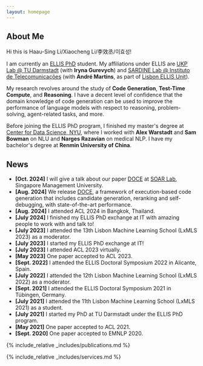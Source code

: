 ```yaml
---
layout: homepage
---
```


## About Me

Hi this is Haau-Sing Li/Xiaocheng Li/李效丞/이효성!

I am currently an [ELLIS PhD](https://ellis.eu/phd-postdoc) student. My affiliations under ELLIS are [UKP Lab @ TU Darmstadt](https://www.ukp.tu-darmstadt.de/) (with **Iryna Gurevych**) and [SARDINE Lab @ Instituto de Telecomunicações](https://sardine-lab.github.io/) (with **André Martins**, as part of [Lisbon ELLIS Unit](https://lumlis.tecnico.ulisboa.pt/)).

My research revolves around the study of **Code Generation**, **Test-Time Compute**, and **Reasoning**. I have a decent level of confidence that the domain knowledge of code generation can be used to improve the performance of language models with respect to reasoning, problem-solving, agent-related tasks, and more.

Before joining the ELLIS PhD program, I finished my master's degree at [Center for Data Science, NYU](https://cds.nyu.edu/alumni-spotlights/), where I worked with **Alex Warstadt** and **Sam Bowman** on NLU and **Narges Razavian** on medical NLP. I have my bachelor's degree at **Renmin University of China**.

## News

- **[Oct. 2024]** I will give a talk about our paper [DOCE](https://www.arxiv.org/abs/2408.13745) at [SOAR Lab](https://soarlab.org/), Singapore Management University.
- **[Aug. 2024]** We release [DOCE](https://www.arxiv.org/abs/2408.13745), a framework of execution-based code generation that includes candidate generation, reranking and self-debugging, with state-of-the-art performance.
- **[Aug. 2024]** I attended ACL 2024 in Bangkok, Thailand.
- **[July 2024]** I finished my ELLIS PhD exchange at IT with amazing people to work with and talk to!
- **[July 2023]** I attended the 13th Lisbon Machine Learning School (LxMLS 2023) as a moderator.
- **[July 2023]** I started my ELLIS PhD exchange at IT!
- **[July 2023]** I attended ACL 2023 virtually.
- **[May 2023]** One paper accepted to ACL 2023.
- **[Sept. 2022]** I attended the ELLIS Doctoral Symposium 2022 in Alicante, Spain.
- **[July 2022]** I attended the 12th Lisbon Machine Learning School (LxMLS 2022) as a moderator.
- **[Sept. 2021]** I attended the ELLIS Doctoral Symposium 2021 in Tübingen, Germany.
- **[July 2021]** I attended the 11th Lisbon Machine Learning School (LxMLS 2021) as a student.
- **[July 2021]** I started my PhD at TU Darmstadt under the ELLIS PhD program.
- **[May 2021]** One paper accepted to ACL 2021.
- **[Sept. 2020]** One paper accepted to EMNLP 2020.

{% include_relative _includes/publications.md %}

{% include_relative _includes/services.md %}
